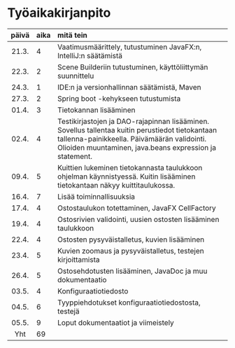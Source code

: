 # Työaikakirjanpito

| päivä | aika | mitä tein  |
| :----:|:-----| :-----|
| 21.3. | 4    | Vaatimusmäärittely, tutustuminen JavaFX:n, IntelliJ:n säätämistä |
| 22.3. | 2    | Scene Builderiin tutustuminen, käyttöliittymän suunnittelu |
| 24.3. | 1    | IDE:n ja versionhallinnan säätämistä, Maven |
| 27.3. | 2    | Spring boot -kehykseen tutustumista |
| 01.4. | 3    | Tietokannan lisääminen |
| 02.4. | 4    | Testikirjastojen ja DAO-rajapinnan lisääminen. Sovellus tallentaa kuitin perustiedot tietokantaan tallenna-painikkeella. Päivämäärän validointi. Olioiden muuntaminen, java.beans expression ja statement. |
| 09.4. | 5    | Kuittien lukeminen tietokannasta taulukkoon ohjelman käynnistyessä. Kuitin lisääminen tietokantaan näkyy kuittitaulukossa. |
| 16.4. | 7    | Lisää toiminnallisuuksia |
| 17.4. | 4    | Ostostaulukon totettaminen, JavaFX CellFactory |
| 19.4. | 4    | Ostosrivien validointi, uusien ostosten lisääminen taulukkoon |
| 22.4. | 4    | Ostosten pysyväistalletus, kuvien lisääminen |
| 23.4. | 5    | Kuvien zoomaus ja pysyväistalletus, testejen kirjoittamista |
| 26.4. | 5    | Ostosehdotusten lisääminen, JavaDoc ja muu dokumentaatio|
| 03.5. | 4    | Konfiguraatiotiedosto |
| 04.5. | 6    | Tyyppiehdotukset konfiguraatiotiedostosta, testejä|
| 05.5. | 9    | Loput dokumentaatiot ja viimeistely|
| Yht   | 69   | 
